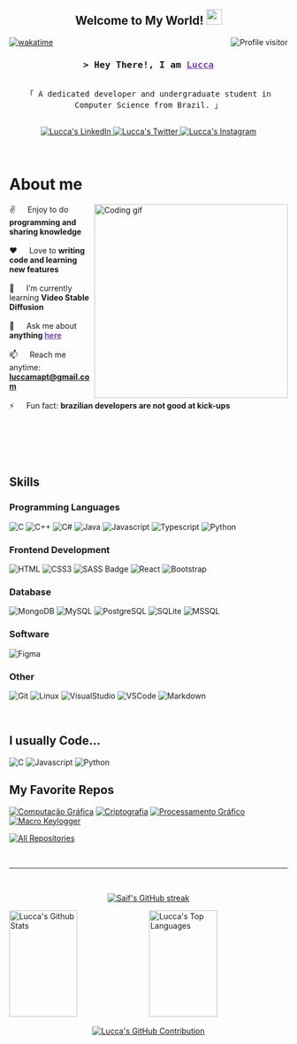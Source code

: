 
<h2 align="center">
  Welcome to My World!
  <img src="https://media.giphy.com/media/hvRJCLFzcasrR4ia7z/giphy.gif" width="28">
</h2>

<a href="https://komarev.com/ghpvc/?username=luccamapt">
  <img align="right" src="https://komarev.com/ghpvc/?username=luccamapt&label=Visitors&color=7F3FBF&style=flat" alt="Profile visitor" />
</a>

 [![wakatime](https://wakatime.com/badge/user/018dc7d5-53ae-4ced-9c88-915ed10c913c.svg)](https://wakatime.com/@018dc7d5-53ae-4ced-9c88-915ed10c913c&color=7F3FBF&style=flat)

<!-- Intro  -->
<h3 align="center">
        <samp>&gt; Hey There!, I am
                <b><a target="_blank" href="" style="color: #7F3FBF">Lucca</a></b>
        </samp>
</h3>


<p align="center"> 
  <samp>
    <br>
    「 A dedicated developer and undergraduate student in Computer Science from Brazil. 」
    <br>
    <br>
  </samp>
</p>

<p align="center">
 <!-- <a href="" target="blank">
  <img src="https://img.shields.io/badge/Website-DC143C?style=for-the-badge&logo=medium&logoColor=white" alt="" />
 </a> -->
 <a href="https://linkedin.com/in/luccamapt" target="_blank">
  <img src="https://img.shields.io/badge/LinkedIn-0a66c2?style=for-the-badge&logo=linkedin&logoColor=white" alt="Lucca's LinkedIn"/>
 </a>
 <a href="https://twitter.com/yllz_lucca" target="_blank">
  <img src="https://img.shields.io/badge/Twitter-000?style=for-the-badge&logo=x&logoColor=white" alt="Lucca's Twitter"/>
 </a>
 <a href="https://instagram.com/illucca" target="_blank">
  <img src="https://img.shields.io/badge/Instagram-fc0b7e?style=for-the-badge&logo=instagram&logoColor=white" alt="Lucca's Instagram" />
 </a> 
</p>
<br />

<!-- About Section -->
 # About me
 
<p>
 <img align="right" width="350" src="/assets/programmer.gif" alt="Coding gif" />
  
 <!-- 🔭 &emsp; I’m currently working on <a href="https://empresas.e-colab.ufscar.br/about" target="_blank" style="color: #7F3FBF"><b> E-Colab</b></a><br/><br/> -->
 ✌️ &emsp; Enjoy to do **programming and sharing knowledge** <br/><br/>
 ❤️ &emsp; Love to **writing code and learning new features**<br/><br/>
 🌱 &emsp; I’m currently learning **Video Stable Diffusion**<br/><br/>
 💬 &emsp; Ask me about <b> anything <a href="https://github.com/luccamapt/luccamapt/issues" target="_blank" style="color: #7F3FBF">here</b></a><br/><br/>
 📫 &emsp; Reach me anytime: <a href="mailto:luccamapt@gmail.com" target="_blank" style="color:#7F3FBF"><b> luccamapt@gmail.com</b></a><br/><br/>
 ⚡ &emsp; Fun fact: **brazilian developers are not good at kick-ups**<br/><br/>

 
</p>

<br/>
<br/>
<br/>

## Skills

### Programming Languages

![C](https://img.shields.io/badge/C%20Language-A8B9CC?style=for-the-badge&labelColor=black&logo=c&logoColor=A8B9CC)
![C++](https://img.shields.io/badge/C++-00599C?style=for-the-badge&labelColor=black&logo=cplusplus&logoColor=00599C)
![C#](https://img.shields.io/badge/C%23-512BD4?style=for-the-badge&labelColor=black&logo=csharp&logoColor=512BD4)
![Java](https://img.shields.io/badge/Java-ea2d2e?style=for-the-badge&labelColor=black&logo=oracle&logoColor=ea2d2e)
![Javascript](https://img.shields.io/badge/Javascript-F7DF1E?style=for-the-badge&labelColor=black&logo=javascript&logoColor=F7DF1E)
![Typescript](https://img.shields.io/badge/Typescript-3178C6?style=for-the-badge&labelColor=black&logo=typescript&logoColor=3178C6)
![Python](https://img.shields.io/badge/Python-3776AB?style=for-the-badge&labelColor=black&logo=python&logoColor=3776AB)

### Frontend Development

![HTML](https://img.shields.io/badge/HTML5-E34F26?style=for-the-badge&labelColor=black&logo=html5&logoColor=E34F26)
![CSS3](https://img.shields.io/badge/CSS3-1572B6?style=for-the-badge&labelColor=black&logo=css3&logoColor=1572B6)
![SASS Badge](https://img.shields.io/badge/Sass-CC6699?style=for-the-badge&labelColor=black&logo=sass&logoColor=CC6699)
![React](https://img.shields.io/badge/React-61DAFB?style=for-the-badge&labelColor=black&logo=react&logoColor=61DAFB)
![Bootstrap](https://img.shields.io/badge/Bootstrap-7952B3?style=for-the-badge&labelColor=black&logo=bootstrap&logoColor=7952B3)

<!-- ![React Native](https://img.shields.io/badge/React_Native-20232A?style=for-the-badge&labelColor=black&logo=react&logoColor=61DAFB)
![Next.js](https://img.shields.io/badge/next.js-000000?style=for-the-badge&labelColor=black&logo=nextdotjs&logoColor=white)
![Nodejs](https://img.shields.io/badge/Nodejs-3C873A?style=for-the-badge&labelColor=black&logo=node.js&logoColor=3C873A)
![Express.js](https://img.shields.io/badge/Express.js-000000?style=for-the-badge&labelColor=black&logo=express&logoColor=white) -->

### Database

![MongoDB](https://img.shields.io/badge/MongoDB-47A248?style=for-the-badge&labelColor=black&logo=mongodb&logoColor=47A248)
![MySQL](https://img.shields.io/badge/MySQL-4479A1?style=for-the-badge&labelColor=black&logo=mysql&logoColor=4479A1)
![PostgreSQL](https://img.shields.io/badge/PostgreSQL-4169E1?style=for-the-badge&labelColor=black&logo=postgresql&logoColor=4169E1)
![SQLite](https://img.shields.io/badge/SQLite-003B57?style=for-the-badge&labelColor=black&logo=sqlite&logoColor=003B57)
![MSSQL](https://img.shields.io/badge/MS%20SQL%20Server-CC2927?style=for-the-badge&labelColor=black&logo=microsoftsqlserver&logoColor=CC2927)

### Software

![Figma](https://img.shields.io/badge/Figma-F24E1E?style=for-the-badge&labelColor=black&logo=figma&logoColor=F24E1E)

### Other

![Git](https://img.shields.io/badge/Git-F05032?style=for-the-badge&labelColor=black&logo=git&logoColor=F05032)
![Linux](https://img.shields.io/badge/Linux-FCC624?style=for-the-badge&labelColor=black&logo=linux&logoColor=FCC624)
![VisualStudio](https://img.shields.io/badge/Visual%20Studio-5C2D91?style=for-the-badge&labelColor=black&logo=visual%20studio&logoColor=5C2D91)
![VSCode](https://img.shields.io/badge/VS%20Code-007ACC?style=for-the-badge&labelColor=black&logo=visual%20studio&logoColor=007ACC)
![Markdown](https://img.shields.io/badge/Markdown-000000?style=for-the-badge&labelColor=black&logo=markdown&logoColor=white)

<br/>

## I usually Code...
![C](https://img.shields.io/badge/C%20Language-A8B9CC?style=for-the-badge&logo=c&logoColor=black)
![Javascript](https://img.shields.io/badge/Javascript-F7DF1E?style=for-the-badge&logo=javascript&logoColor=black)
![Python](https://img.shields.io/badge/Python-3776AB?style=for-the-badge&logo=python&logoColor=white)

## My Favorite Repos 
[![Computação Gráfica](https://github-readme-stats.vercel.app/api/pin/?username=luccamapt&repo=cg&border_color=7F3FBF&bg_color=0D1117&title_color=C9D1D9&text_color=8B949E&icon_color=7F3FBF)](https://github.com/luccamapt/cg)
[![Criptografia](https://github-readme-stats.vercel.app/api/pin/?username=luccamapt&repo=cripto&border_color=7F3FBF&bg_color=0D1117&title_color=C9D1D9&text_color=8B949E&icon_color=7F3FBF)](https://github.com/luccamapt/cripto)
[![Processamento Gráfico](https://github-readme-stats.vercel.app/api/pin/?username=gkyomen&repo=pg-pp3&border_color=7F3FBF&bg_color=0D1117&title_color=C9D1D9&text_color=8B949E&icon_color=7F3FBF)](https://github.com/GKyomen/pg-pp3)
[![Macro Keylogger](https://github-readme-stats.vercel.app/api/pin/?username=cavebran&repo=macro-keylogger&border_color=7F3FBF&bg_color=0D1117&title_color=C9D1D9&text_color=8B949E&icon_color=7F3FBF)](https://github.com/cavebran/macro-keylogger)

<p align="left">
  <a href="https://github.com/luccamapt?tab=repositories" target="_blank"><img alt="All Repositories" title="All Repositories" src="https://img.shields.io/badge/-All%20Repos-2962FF?style=for-the-badge&logo=koding&logoColor=white"/></a>
</p>

<br/>
<hr/>
<br/>

<p align="center">
  <a href="https://github.com/luccamapt">
    <img src="https://github-readme-streak-stats.herokuapp.com/?user=luccamapt&theme=radical&border=7F3FBF&background=0D1117" alt="Saif's GitHub streak"/>
  </a>
</p>


<a> 
    <a href="https://github.com/luccamapt"><img alt="Lucca's Github Stats" src="https://denvercoder1-github-readme-stats.vercel.app/api?username=luccamapt&show_icons=true&count_private=true&theme=react&border_color=7F3FBF&bg_color=0D1117&title_color=F85D7F&icon_color=F8D866" height="192px" width="49.5%"/></a>
  <a href="https://github.com/luccamapt"><img alt="Lucca's Top Languages" src="https://denvercoder1-github-readme-stats.vercel.app/api/top-langs/?username=luccamapt&langs_count=8&layout=compact&theme=react&border_color=7F3FBF&bg_color=0D1117&title_color=F85D7F&icon_color=F8D866" height="192px" width="49.5%"/></a>
  <br/>
</a>

<p align="center">
  <a href="https://github.com/luccamapt">
    <img src="https://github-profile-summary-cards.vercel.app/api/cards/profile-details?username=luccamapt&theme=radical&" alt="Lucca's GitHub Contribution"/>
  </a>
</p>
<!-- ![Lucca's Graph](https://github-readme-activity-graph.vercel.app/graph?username=luccamapt&custom_title=Lucca's%20GitHub%20Activity%20Graph&bg_color=0D1117&color=7F3FBF&line=7F3FBF&point=7F3FBF&area_color=FFFFFF&title_color=FFFFFF&area=true) -->


<!-- Support Sites
https://simpleicons.org/
https://rahuldkjain.github.io/gh-profile-readme-generator/ -->
